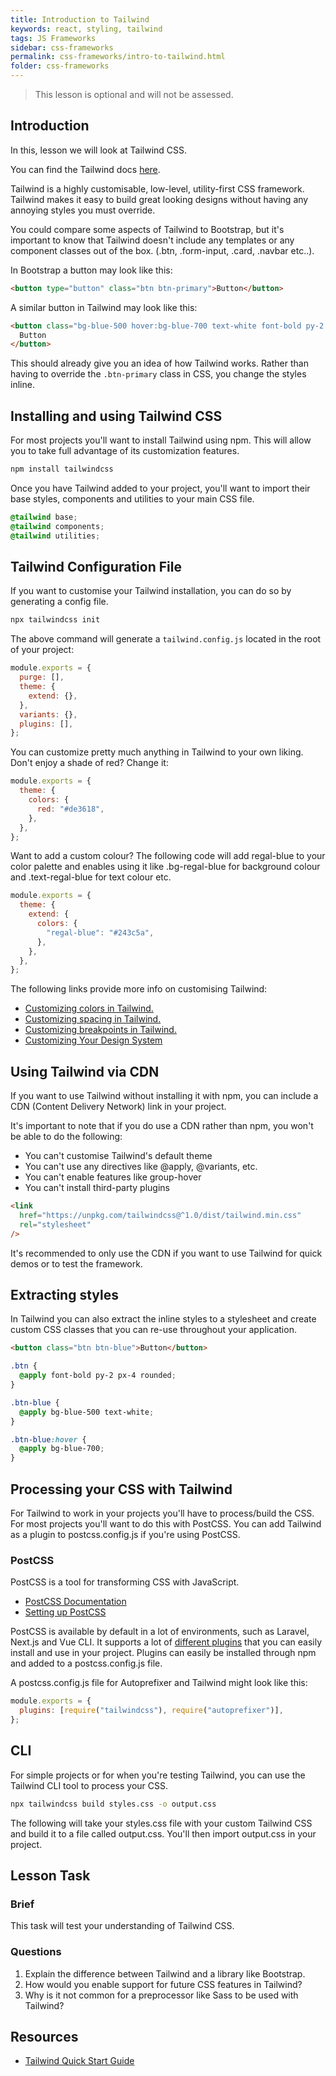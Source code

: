 ```yaml
---
title: Introduction to Tailwind
keywords: react, styling, tailwind
tags: JS Frameworks
sidebar: css-frameworks
permalink: css-frameworks/intro-to-tailwind.html
folder: css-frameworks
---
```


> This lesson is optional and will not be assessed.

## Introduction

In this, lesson we will look at Tailwind CSS.

You can find the Tailwind docs [here](TailwindCSS.com).

Tailwind is a highly customisable, low-level, utility-first CSS framework. Tailwind makes it easy to build great looking designs without having any annoying styles you must override.

You could compare some aspects of Tailwind to Bootstrap, but it's important to know that Tailwind doesn't include any templates or any component classes out of the box. (.btn, .form-input, .card, .navbar etc..).

In Bootstrap a button may look like this:

```html
<button type="button" class="btn btn-primary">Button</button>
```

A similar button in Tailwind may look like this:

```html
<button class="bg-blue-500 hover:bg-blue-700 text-white font-bold py-2 px-4">
  Button
</button>
```

This should already give you an idea of how Tailwind works. Rather than having to override the `.btn-primary` class in CSS, you change the styles inline.

## Installing and using Tailwind CSS

For most projects you'll want to install Tailwind using npm. This will allow you to take full advantage of its customization features.

```bash
npm install tailwindcss
```

Once you have Tailwind added to your project, you'll want to import their base styles, components and utilities to your main CSS file.

```scss
@tailwind base;
@tailwind components;
@tailwind utilities;
```

## Tailwind Configuration File

If you want to customise your Tailwind installation, you can do so by generating a config file.

```bash
npx tailwindcss init
```

The above command will generate a `tailwind.config.js` located in the root of your project:

```js
module.exports = {
  purge: [],
  theme: {
    extend: {},
  },
  variants: {},
  plugins: [],
};
```

You can customize pretty much anything in Tailwind to your own liking. Don't enjoy a shade of red? Change it:

```js
module.exports = {
  theme: {
    colors: {
      red: "#de3618",
    },
  },
};
```

Want to add a custom colour? The following code will add regal-blue to your color palette and enables using it like .bg-regal-blue for background colour and .text-regal-blue for text colour etc.

```js
module.exports = {
  theme: {
    extend: {
      colors: {
        "regal-blue": "#243c5a",
      },
    },
  },
};
```

The following links provide more info on customising Tailwind:

- [Customizing colors in Tailwind.](https://tailwindcss.com/docs/customizing-colors/)
- [Customizing spacing in Tailwind.](https://tailwindcss.com/docs/customizing-spacing/)
- [Customizing breakpoints in Tailwind.](https://tailwindcss.com/docs/breakpoints/)
- [Customizing Your Design System](https://tailwindcss.com/course/customizing-your-design-system)

## Using Tailwind via CDN

If you want to use Tailwind without installing it with npm, you can include a CDN (Content Delivery Network) link in your project.

It's important to note that if you do use a CDN rather than npm, you won't be able to do the following:

- You can't customise Tailwind's default theme
- You can't use any directives like @apply, @variants, etc.
- You can't enable features like group-hover
- You can't install third-party plugins

```html
<link
  href="https://unpkg.com/tailwindcss@^1.0/dist/tailwind.min.css"
  rel="stylesheet"
/>
```

It's recommended to only use the CDN if you want to use Tailwind for quick demos or to test the framework.

## Extracting styles

In Tailwind you can also extract the inline styles to a stylesheet and create custom CSS classes that you can re-use throughout your application.

```html
<button class="btn btn-blue">Button</button>
```

```scss
.btn {
  @apply font-bold py-2 px-4 rounded;
}

.btn-blue {
  @apply bg-blue-500 text-white;
}

.btn-blue:hover {
  @apply bg-blue-700;
}
```

## Processing your CSS with Tailwind

For Tailwind to work in your projects you'll have to process/build the CSS. For most projects you'll want to do this with PostCSS. You can add Tailwind as a plugin to postcss.config.js if you're using PostCSS.

### PostCSS

PostCSS is a tool for transforming CSS with JavaScript.

- [PostCSS Documentation](https://postcss.org/)
- [Setting up PostCSS](https://tailwindcss.com/course/setting-up-tailwind-and-postcss)

PostCSS is available by default in a lot of environments, such as Laravel, Next.js and Vue CLI. It supports a lot of [different plugins](https://www.postcss.parts/) that you can easily install and use in your project. Plugins can easily be installed through npm and added to a postcss.config.js file.

A postcss.config.js file for Autoprefixer and Tailwind might look like this:

```js
module.exports = {
  plugins: [require("tailwindcss"), require("autoprefixer")],
};
```

## CLI

For simple projects or for when you're testing Tailwind, you can use the Tailwind CLI tool to process your CSS.

```bash
npx tailwindcss build styles.css -o output.css
```

The following will take your styles.css file with your custom Tailwind CSS and build it to a file called output.css. You'll then import output.css in your project.

## Lesson Task

### Brief

This task will test your understanding of Tailwind CSS.

### Questions

1. Explain the difference between Tailwind and a library like Bootstrap.
2. How would you enable support for future CSS features in Tailwind?
3. Why is it not common for a preprocessor like Sass to be used with Tailwind?

## Resources

- [Tailwind Quick Start Guide](https://tailwindcss.com/docs/installation)
